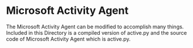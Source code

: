 # Microsoft Activity Agent

The Microsoft Activity Agent can be modified to accomplish many things. Included in this Directory is a compiled version of active.py and the source code of Microsoft Activity Agent which is active.py.
